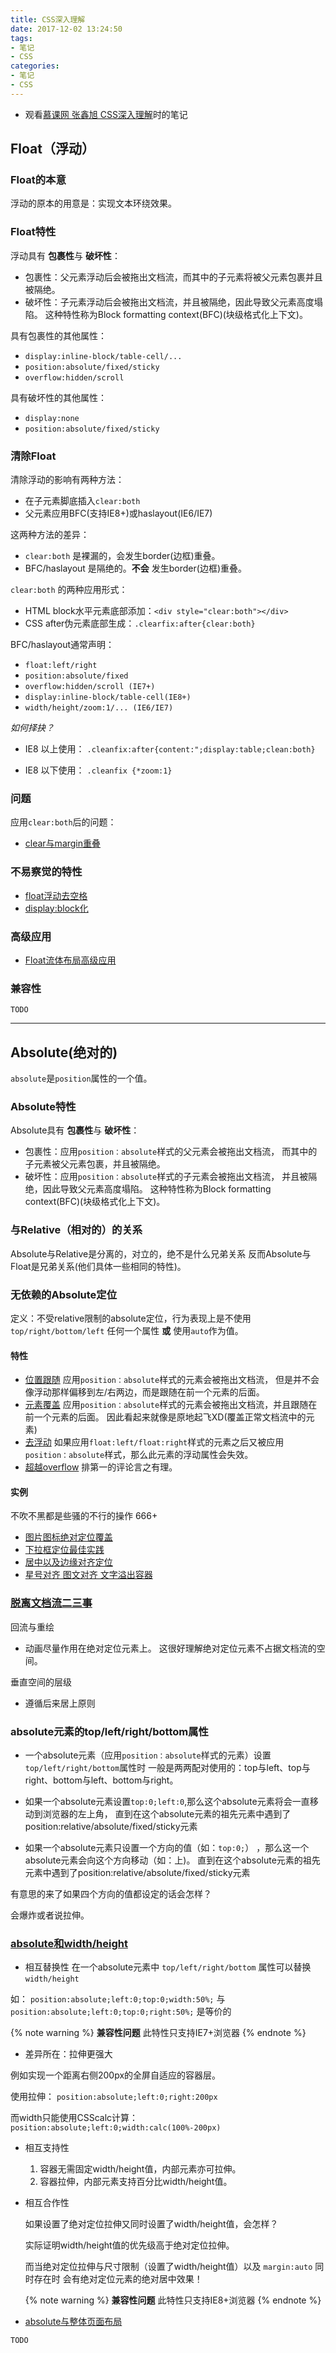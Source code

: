 ```yaml
---
title: CSS深入理解
date: 2017-12-02 13:24:50
tags:
- 笔记
- CSS
categories:
- 笔记
- CSS
---
```


- 观看[慕课网 张鑫旭 CSS深入理解](https://www.imooc.com/u/197450/courses?sort=publish)时的笔记

## Float（浮动）

### Float的本意

浮动的原本的用意是：实现文本环绕效果。

### Float特性

浮动具有 **包裹性**与 **破坏性**：

  - 包裹性：父元素浮动后会被拖出文档流，而其中的子元素将被父元素包裹并且被隔绝。
  - 破坏性：子元素浮动后会被拖出文档流，并且被隔绝，因此导致父元素高度塌陷。
  这种特性称为Block formatting context(BFC)(块级格式化上下文)。

具有包裹性的其他属性：

- ``display:inline-block/table-cell/...``
- ``position:absolute/fixed/sticky``
- ``overflow:hidden/scroll``

具有破坏性的其他属性：

- ``display:none``
- ``position:absolute/fixed/sticky``
<!-- more -->
### 清除Float

清除浮动的影响有两种方法：

- 在子元素脚底插入``clear:both``
- 父元素应用BFC(支持IE8+)或haslayout(IE6/IE7)

这两种方法的差异：

- ``clear:both`` 是裸漏的，会发生border(边框)重叠。
- BFC/haslayout 是隔绝的。**不会** 发生border(边框)重叠。

``clear:both`` 的两种应用形式：

- HTML block水平元素底部添加：``<div style="clear:both"></div>``
- CSS after伪元素底部生成：``.clearfix:after{clear:both}``

BFC/haslayout通常声明：

- ``float:left/right``
- ``position:absolute/fixed``
- ``overflow:hidden/scroll (IE7+)``
- ``display:inline-block/table-cell(IE8+)``
- ``width/height/zoom:1/... (IE6/IE7)``

*如何择抉？*

- IE8 以上使用：
``.cleanfix:after{content:";display:table;clean:both}``

- IE8 以下使用：
``.cleanfix {*zoom:1}``


### 问题

应用``clear:both``后的问题：

- [clear与margin重叠](https://www.imooc.com/code/2778)

### 不易察觉的特性

- [float浮动去空格](https://www.imooc.com/code/2864)
- [display:block化](https://www.imooc.com/code/2865)

### 高级应用

- [Float流体布局高级应用](https://www.imooc.com/video/2886)

### 兼容性

``TODO``

-----------------------------------------------------------

## Absolute(绝对的)

``absolute``是``position``属性的一个值。



### Absolute特性

Absolute具有 **包裹性**与 **破坏性**：

  - 包裹性：应用``position：absolute``样式的父元素会被拖出文档流，
  而其中的子元素被父元素包裹，并且被隔绝。
  - 破坏性：应用``position：absolute``样式的子元素会被拖出文档流，
  并且被隔绝，因此导致父元素高度塌陷。
  这种特性称为Block formatting context(BFC)(块级格式化上下文)。


### 与Relative（相对的）的关系

Absolute与Relative是分离的，对立的，绝不是什么兄弟关系
反而Absolute与Float是兄弟关系(他们具体一些相同的特性)。

### 无依赖的Absolute定位

定义：不受relative限制的absolute定位，行为表现上是不使用 ``top/right/bottom/left`` 任何一个属性 **或** 使用``auto``作为值。

#### 特性

- [位置跟随](https://www.imooc.com/code/4403)
应用``position：absolute``样式的元素会被拖出文档流，
但是并不会像浮动那样偏移到左/右两边，而是跟随在前一个元素的后面。
- [元素覆盖](https://www.imooc.com/code/4401)
应用``position：absolute``样式的元素会被拖出文档流，并且跟随在前一个元素的后面。
因此看起来就像是原地起飞XD(覆盖正常文档流中的元素)
- [去浮动](https://www.imooc.com/code/4402)
如果应用``float:left/float:right``样式的元素之后又被应用``position：absolute``样式，那么此元素的浮动属性会失效。
- [超越overflow](https://www.imooc.com/code/4404)
排第一的评论言之有理。

#### 实例

不吹不黑都是些骚的不行的操作 666+

- [图片图标绝对定位覆盖](https://www.imooc.com/video/4461)
- [下拉框定位最佳实践](https://www.imooc.com/video/4462)
- [居中以及边缘对齐定位](https://www.imooc.com/video/4464)
- [星号对齐 图文对齐 文字溢出容器](https://www.imooc.com/video/4465)

### [脱离文档流二三事](https://www.imooc.com/video/4544)

回流与重绘

- 动画尽量作用在绝对定位元素上。 这很好理解绝对定位元素不占据文档流的空间。

垂直空间的层级

- 遵循后来居上原则

### absolute元素的top/left/right/bottom属性

- 一个absolute元素（应用``position：absolute``样式的元素）设置``top/left/right/bottom``属性时
一般是两两配对使用的：top与left、top与right、bottom与left、bottom与right。

- 如果一个absolute元素设置``top:0;left:0``,那么这个absolute元素将会一直移动到浏览器的左上角，
直到在这个absolute元素的祖先元素中遇到了position:relative/absolute/fixed/sticky元素

- 如果一个absolute元素只设置一个方向的值（如：``top:0;``） ，那么这一个absolute元素会向这个方向移动（如：上)。
直到在这个absolute元素的祖先元素中遇到了position:relative/absolute/fixed/sticky元素

有意思的来了如果四个方向的值都设定的话会怎样？

会爆炸或者说拉伸。



### [absolute和width/height](https://www.imooc.com/video/5177)

- 相互替换性
在一个absolute元素中 ``top/left/right/bottom`` 属性可以替换 ``width/height``

如：
``position:absolute;left:0;top:0;width:50%;``
与
``position:absolute;left:0;top:0;right:50%;``
是等价的

{% note warning %}
**兼容性问题**
此特性只支持IE7+浏览器
{% endnote %}

- 差异所在：拉伸更强大

例如实现一个距离右侧200px的全屏自适应的容器层。

使用拉伸：
``position:absolute;left:0;right:200px``

而width只能使用CSScalc计算：
``position:absolute;left:0;width:calc(100%-200px)``

- 相互支持性
  1. 容器无需固定width/height值，内部元素亦可拉伸。
  2. 容器拉伸，内部元素支持百分比width/height值。

- 相互合作性

  如果设置了绝对定位拉伸又同时设置了width/height值，会怎样？

  实际证明width/height值的优先级高于绝对定位拉伸。

  而当绝对定位拉伸与尺寸限制（设置了width/height值）以及 ``margin:auto`` 同时存在时
  会有绝对定位元素的绝对居中效果！

  {% note warning %}
  **兼容性问题**
  此特性只支持IE8+浏览器
  {% endnote %}

- [absolute与整体页面布局](https://www.imooc.com/video/5178)

``TODO``
